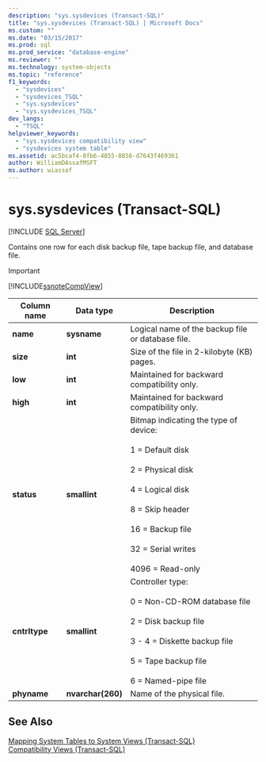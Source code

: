 ```yaml
---
description: "sys.sysdevices (Transact-SQL)"
title: "sys.sysdevices (Transact-SQL) | Microsoft Docs"
ms.custom: ""
ms.date: "03/15/2017"
ms.prod: sql
ms.prod_service: "database-engine"
ms.reviewer: ""
ms.technology: system-objects
ms.topic: "reference"
f1_keywords: 
  - "sysdevices"
  - "sysdevices_TSQL"
  - "sys.sysdevices"
  - "sys.sysdevices_TSQL"
dev_langs: 
  - "TSQL"
helpviewer_keywords: 
  - "sys.sysdevices compatibility view"
  - "sysdevices system table"
ms.assetid: ac5bcaf4-8fb6-4855-8856-d7643f469361
author: WilliamDAssafMSFT
ms.author: wiassaf
---
```

# sys.sysdevices (Transact-SQL)
[!INCLUDE [SQL Server](../../includes/applies-to-version/sqlserver.md)]

  Contains one row for each disk backup file, tape backup file, and database file.  
  
> [!IMPORTANT]  
>  [!INCLUDE[ssnoteCompView](../../includes/ssnotecompview-md.md)]  
  
|Column name|Data type|Description|  
|-----------------|---------------|-----------------|  
|**name**|**sysname**|Logical name of the backup file or database file.|  
|**size**|**int**|Size of the file in 2-kilobyte (KB) pages.|  
|**low**|**int**|Maintained for backward compatibility only.|  
|**high**|**int**|Maintained for backward compatibility only.|  
|**status**|**smallint**|Bitmap indicating the type of device:<br /><br /> 1 = Default disk<br /><br /> 2 = Physical disk<br /><br /> 4 = Logical disk<br /><br /> 8 = Skip header<br /><br /> 16 = Backup file<br /><br /> 32 = Serial writes<br /><br /> 4096 = Read-only|  
|**cntrltype**|**smallint**|Controller type:<br /><br /> 0 = Non-CD-ROM database file<br /><br /> 2 = Disk backup file<br /><br /> 3 - 4 = Diskette backup file<br /><br /> 5 = Tape backup file<br /><br /> 6 = Named-pipe file|  
|**phyname**|**nvarchar(260)**|Name of the physical file.|  
  
## See Also  
 [Mapping System Tables to System Views &#40;Transact-SQL&#41;](../../relational-databases/system-tables/mapping-system-tables-to-system-views-transact-sql.md)   
 [Compatibility Views &#40;Transact-SQL&#41;](~/relational-databases/system-compatibility-views/system-compatibility-views-transact-sql.md)  
  
  
